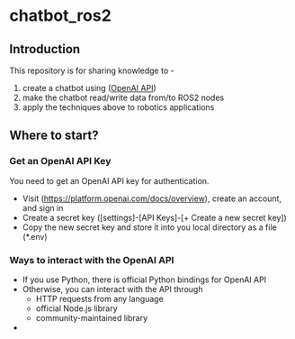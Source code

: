 # chatbot_ros2
## Introduction
This repository is for sharing knowledge to -
1) create a chatbot using ([OpenAI API](https://openai.com/index/openai-api/))
2) make the chatbot read/write data from/to ROS2 nodes
3) apply the techniques above to robotics applications

## Where to start?
### Get an OpenAI API Key
You need to get an OpenAI API key for authentication.
- Visit (https://platform.openai.com/docs/overview), create an account, and sign in
- Create a secret key ([settings]-[API Keys]-[+ Create a new secret key])
- Copy the new secret key and store it into you local directory as a file (*.env)

### Ways to interact with the OpenAI API
- If you use Python, there is official Python bindings for OpenAI API
- Otherwise, you can interact with the API through
  - HTTP requests from any language
  - official Node.js library  
  - community-maintained library
- 




